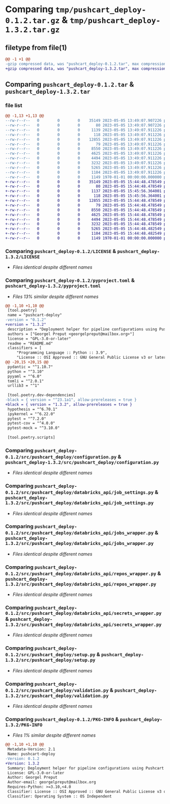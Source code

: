 # Comparing `tmp/pushcart_deploy-0.1.2.tar.gz` & `tmp/pushcart_deploy-1.3.2.tar.gz`

## filetype from file(1)

```diff
@@ -1 +1 @@
-gzip compressed data, was "pushcart_deploy-0.1.2.tar", max compression
+gzip compressed data, was "pushcart_deploy-1.3.2.tar", max compression
```

## Comparing `pushcart_deploy-0.1.2.tar` & `pushcart_deploy-1.3.2.tar`

### file list

```diff
@@ -1,13 +1,13 @@
--rw-r--r--   0        0        0    35149 2023-05-05 13:49:07.907226 pushcart_deploy-0.1.2/LICENSE
--rw-r--r--   0        0        0       80 2023-05-05 13:49:07.907226 pushcart_deploy-0.1.2/README.md
--rw-r--r--   0        0        0     1139 2023-05-05 13:49:07.911226 pushcart_deploy-0.1.2/pyproject.toml
--rw-r--r--   0        0        0      118 2023-05-05 13:49:07.911226 pushcart_deploy-0.1.2/src/pushcart_deploy/__init__.py
--rw-r--r--   0        0        0    12855 2023-05-05 13:49:07.911226 pushcart_deploy-0.1.2/src/pushcart_deploy/configuration.py
--rw-r--r--   0        0        0       79 2023-05-05 13:49:07.911226 pushcart_deploy-0.1.2/src/pushcart_deploy/databricks_api/__init__.py
--rw-r--r--   0        0        0     8550 2023-05-05 13:49:07.911226 pushcart_deploy-0.1.2/src/pushcart_deploy/databricks_api/job_settings.py
--rw-r--r--   0        0        0     4625 2023-05-05 13:49:07.911226 pushcart_deploy-0.1.2/src/pushcart_deploy/databricks_api/jobs_wrapper.py
--rw-r--r--   0        0        0     4494 2023-05-05 13:49:07.911226 pushcart_deploy-0.1.2/src/pushcart_deploy/databricks_api/repos_wrapper.py
--rw-r--r--   0        0        0     3232 2023-05-05 13:49:07.911226 pushcart_deploy-0.1.2/src/pushcart_deploy/databricks_api/secrets_wrapper.py
--rw-r--r--   0        0        0     5265 2023-05-05 13:49:07.911226 pushcart_deploy-0.1.2/src/pushcart_deploy/setup.py
--rw-r--r--   0        0        0     1104 2023-05-05 13:49:07.911226 pushcart_deploy-0.1.2/src/pushcart_deploy/validation.py
--rw-r--r--   0        0        0     1149 1970-01-01 00:00:00.000000 pushcart_deploy-0.1.2/PKG-INFO
+-rw-r--r--   0        0        0    35149 2023-05-05 15:44:48.478549 pushcart_deploy-1.3.2/LICENSE
+-rw-r--r--   0        0        0       80 2023-05-05 15:44:48.478549 pushcart_deploy-1.3.2/README.md
+-rw-r--r--   0        0        0     1137 2023-05-05 15:45:56.364001 pushcart_deploy-1.3.2/pyproject.toml
+-rw-r--r--   0        0        0      118 2023-05-05 15:45:56.364001 pushcart_deploy-1.3.2/src/pushcart_deploy/__init__.py
+-rw-r--r--   0        0        0    12855 2023-05-05 15:44:48.478549 pushcart_deploy-1.3.2/src/pushcart_deploy/configuration.py
+-rw-r--r--   0        0        0       79 2023-05-05 15:44:48.478549 pushcart_deploy-1.3.2/src/pushcart_deploy/databricks_api/__init__.py
+-rw-r--r--   0        0        0     8550 2023-05-05 15:44:48.478549 pushcart_deploy-1.3.2/src/pushcart_deploy/databricks_api/job_settings.py
+-rw-r--r--   0        0        0     4625 2023-05-05 15:44:48.478549 pushcart_deploy-1.3.2/src/pushcart_deploy/databricks_api/jobs_wrapper.py
+-rw-r--r--   0        0        0     4494 2023-05-05 15:44:48.478549 pushcart_deploy-1.3.2/src/pushcart_deploy/databricks_api/repos_wrapper.py
+-rw-r--r--   0        0        0     3232 2023-05-05 15:44:48.478549 pushcart_deploy-1.3.2/src/pushcart_deploy/databricks_api/secrets_wrapper.py
+-rw-r--r--   0        0        0     5265 2023-05-05 15:44:48.482549 pushcart_deploy-1.3.2/src/pushcart_deploy/setup.py
+-rw-r--r--   0        0        0     1104 2023-05-05 15:44:48.482549 pushcart_deploy-1.3.2/src/pushcart_deploy/validation.py
+-rw-r--r--   0        0        0     1149 1970-01-01 00:00:00.000000 pushcart_deploy-1.3.2/PKG-INFO
```

### Comparing `pushcart_deploy-0.1.2/LICENSE` & `pushcart_deploy-1.3.2/LICENSE`

 * *Files identical despite different names*

### Comparing `pushcart_deploy-0.1.2/pyproject.toml` & `pushcart_deploy-1.3.2/pyproject.toml`

 * *Files 13% similar despite different names*

```diff
@@ -1,10 +1,10 @@
 [tool.poetry]
 name = "pushcart-deploy"
-version = "0.1.2"
+version = "1.3.2"
 description = "Deployment helper for pipeline configurations using Pushcart"
 authors = ["Georgel Preput <georgelpreput@mailbox.org>"]
 license = "GPL-3.0-or-later"
 readme = "README.md"
 classifiers = [
     "Programming Language :: Python :: 3.9",
     "License :: OSI Approved :: GNU General Public License v3 or later (GPLv3+)",
@@ -20,15 +20,15 @@
 pydantic = "^1.10.7"
 python = "^3.10"
 pyyaml = "^6.0"
 tomli = "^2.0.1"
 urllib3 = "^1"
 
 [tool.poetry.dev-dependencies]
-black = { version = "^23.1a1", allow-prereleases = true }
+black = { version = "1.3.2", allow-prereleases = true }
 hypothesis = "^6.70.1"
 ipykernel = "^6.22.0"
 pytest = "^7.2.0"
 pytest-cov = "^4.0.0"
 pytest-mock = "^3.10.0"
 
 [tool.poetry.scripts]
```

### Comparing `pushcart_deploy-0.1.2/src/pushcart_deploy/configuration.py` & `pushcart_deploy-1.3.2/src/pushcart_deploy/configuration.py`

 * *Files identical despite different names*

### Comparing `pushcart_deploy-0.1.2/src/pushcart_deploy/databricks_api/job_settings.py` & `pushcart_deploy-1.3.2/src/pushcart_deploy/databricks_api/job_settings.py`

 * *Files identical despite different names*

### Comparing `pushcart_deploy-0.1.2/src/pushcart_deploy/databricks_api/jobs_wrapper.py` & `pushcart_deploy-1.3.2/src/pushcart_deploy/databricks_api/jobs_wrapper.py`

 * *Files identical despite different names*

### Comparing `pushcart_deploy-0.1.2/src/pushcart_deploy/databricks_api/repos_wrapper.py` & `pushcart_deploy-1.3.2/src/pushcart_deploy/databricks_api/repos_wrapper.py`

 * *Files identical despite different names*

### Comparing `pushcart_deploy-0.1.2/src/pushcart_deploy/databricks_api/secrets_wrapper.py` & `pushcart_deploy-1.3.2/src/pushcart_deploy/databricks_api/secrets_wrapper.py`

 * *Files identical despite different names*

### Comparing `pushcart_deploy-0.1.2/src/pushcart_deploy/setup.py` & `pushcart_deploy-1.3.2/src/pushcart_deploy/setup.py`

 * *Files identical despite different names*

### Comparing `pushcart_deploy-0.1.2/src/pushcart_deploy/validation.py` & `pushcart_deploy-1.3.2/src/pushcart_deploy/validation.py`

 * *Files identical despite different names*

### Comparing `pushcart_deploy-0.1.2/PKG-INFO` & `pushcart_deploy-1.3.2/PKG-INFO`

 * *Files 1% similar despite different names*

```diff
@@ -1,10 +1,10 @@
 Metadata-Version: 2.1
 Name: pushcart-deploy
-Version: 0.1.2
+Version: 1.3.2
 Summary: Deployment helper for pipeline configurations using Pushcart
 License: GPL-3.0-or-later
 Author: Georgel Preput
 Author-email: georgelpreput@mailbox.org
 Requires-Python: >=3.10,<4.0
 Classifier: License :: OSI Approved :: GNU General Public License v3 or later (GPLv3+)
 Classifier: Operating System :: OS Independent
```

